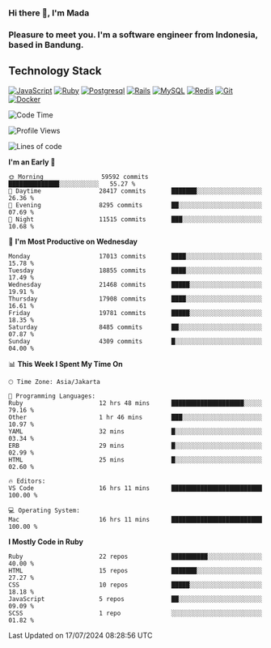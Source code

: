 ### Hi there 👋, I'm Mada
### Pleasure to meet you. I'm a software engineer from Indonesia, based in Bandung.

## Technology Stack

[![JavaScript](https://img.shields.io/badge/-JavaScript-%23F7DF1C?style=flat-square&logo=javascript&logoColor=000000&labelColor=%23F7DF1C&color=%23FFCE5A)](https://www.javascript.com/)
[![Ruby](https://img.shields.io/badge/Ruby-CC342D?style=flat-square&logo=ruby&logoColor=white)](https://www.ruby-lang.org/en/)
[![Postgresql](https://img.shields.io/badge/PostgreSQL-316192?style=flat-square&logo=postgresql&logoColor=ffffff)](https://www.postgresql.org/)
[![Rails](https://img.shields.io/badge/Ruby_on_Rails-CC0000?style=flat-square&logo=ruby-on-rails&logoColor=white)](https://rubyonrails.org/)
[![MySQL](https://img.shields.io/badge/-MySQL-4479A1?style=flat-square&logo=MySQL&logoColor=ffffff)](https://www.mysql.com/)
[![Redis](https://img.shields.io/badge/-Redis-DC382D?style=flat-square&logo=Redis&logoColor=ffffff)](https://redis.io/)
[![Git](https://img.shields.io/badge/-Git-%23F05032?style=flat-square&logo=git&logoColor=%23ffffff)](https://git-scm.com/)
[![Docker](https://img.shields.io/badge/-Docker-2496ED?style=flat-square&logo=docker&logoColor=ffffff)](https://www.docker.com/)
<!--
**madaarya/madaarya** is a ✨ _special_ ✨ repository because its `README.md` (this file) appears on your GitHub profile.

Here are some ideas to get you started:

- 🔭 I’m currently working on ...
- 🌱 I’m currently learning ...
- 👯 I’m looking to collaborate on ...
- 🤔 I’m looking for help with ...
- 💬 Ask me about ...
- 📫 How to reach me: ...
- 😄 Pronouns: ...
- ⚡ Fun fact: ...
-->
<!--START_SECTION:waka-->
![Code Time](http://img.shields.io/badge/Code%20Time-6%2C226%20hrs%2042%20mins-blue)

![Profile Views](http://img.shields.io/badge/Profile%20Views-0-blue)

![Lines of code](https://img.shields.io/badge/From%20Hello%20World%20I%27ve%20Written-44.2%20million%20lines%20of%20code-blue)

**I'm an Early 🐤** 

```text
🌞 Morning                59592 commits       ██████████████░░░░░░░░░░░   55.27 % 
🌆 Daytime                28417 commits       ███████░░░░░░░░░░░░░░░░░░   26.36 % 
🌃 Evening                8295 commits        ██░░░░░░░░░░░░░░░░░░░░░░░   07.69 % 
🌙 Night                  11515 commits       ███░░░░░░░░░░░░░░░░░░░░░░   10.68 % 
```
📅 **I'm Most Productive on Wednesday** 

```text
Monday                   17013 commits       ████░░░░░░░░░░░░░░░░░░░░░   15.78 % 
Tuesday                  18855 commits       ████░░░░░░░░░░░░░░░░░░░░░   17.49 % 
Wednesday                21468 commits       █████░░░░░░░░░░░░░░░░░░░░   19.91 % 
Thursday                 17908 commits       ████░░░░░░░░░░░░░░░░░░░░░   16.61 % 
Friday                   19781 commits       █████░░░░░░░░░░░░░░░░░░░░   18.35 % 
Saturday                 8485 commits        ██░░░░░░░░░░░░░░░░░░░░░░░   07.87 % 
Sunday                   4309 commits        █░░░░░░░░░░░░░░░░░░░░░░░░   04.00 % 
```


📊 **This Week I Spent My Time On** 

```text
🕑︎ Time Zone: Asia/Jakarta

💬 Programming Languages: 
Ruby                     12 hrs 48 mins      ████████████████████░░░░░   79.16 % 
Other                    1 hr 46 mins        ███░░░░░░░░░░░░░░░░░░░░░░   10.97 % 
YAML                     32 mins             █░░░░░░░░░░░░░░░░░░░░░░░░   03.34 % 
ERB                      29 mins             █░░░░░░░░░░░░░░░░░░░░░░░░   02.99 % 
HTML                     25 mins             █░░░░░░░░░░░░░░░░░░░░░░░░   02.60 % 

🔥 Editors: 
VS Code                  16 hrs 11 mins      █████████████████████████   100.00 % 

💻 Operating System: 
Mac                      16 hrs 11 mins      █████████████████████████   100.00 % 
```

**I Mostly Code in Ruby** 

```text
Ruby                     22 repos            ██████████░░░░░░░░░░░░░░░   40.00 % 
HTML                     15 repos            ███████░░░░░░░░░░░░░░░░░░   27.27 % 
CSS                      10 repos            █████░░░░░░░░░░░░░░░░░░░░   18.18 % 
JavaScript               5 repos             ██░░░░░░░░░░░░░░░░░░░░░░░   09.09 % 
SCSS                     1 repo              ░░░░░░░░░░░░░░░░░░░░░░░░░   01.82 % 
```




 Last Updated on 17/07/2024 08:28:56 UTC
<!--END_SECTION:waka-->
